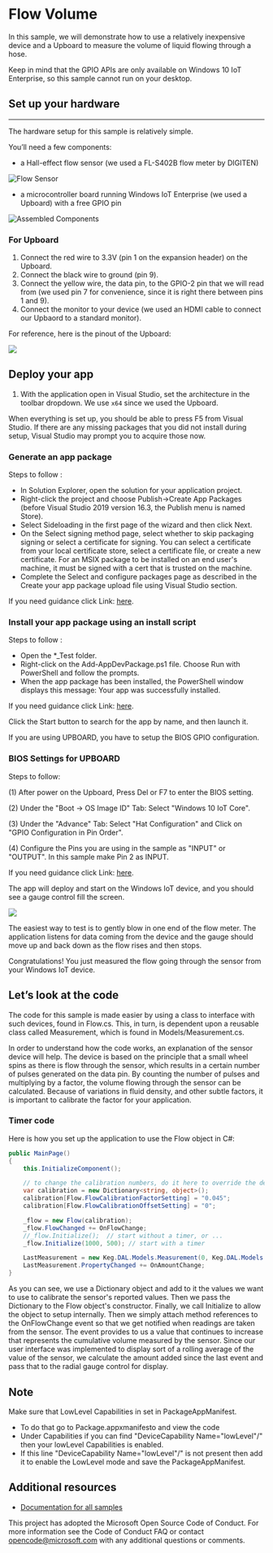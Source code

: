 # Flow Volume

In this sample, we will demonstrate how to use a relatively inexpensive device and a Upboard to measure the volume of liquid flowing through a hose.

Keep in mind that the GPIO APIs are only available on Windows 10 IoT Enterprise, so this sample cannot run on your desktop.

## Set up your hardware
___
The hardware setup for this sample is relatively simple.

You’ll need a few components:

*   a Hall-effect flow sensor (we used a FL-S402B flow meter by DIGITEN)

![Flow Sensor](../../Resources/FlowSensor.jpg)

*   a microcontroller board running Windows IoT Enterprise (we used a Upboard) with a free GPIO pin

![Assembled Components](../../Resources/Assembled.jpg)

### For Upboard

1.  Connect the red wire to 3.3V (pin 1 on the expansion header) on the Upboard.
2.  Connect the black wire to ground (pin 9).
3.  Connect the yellow wire, the data pin, to the GPIO-2 pin that we will read from (we used pin 7 for convenience, since it is right there between pins 1 and 9).
4.  Connect the monitor to your device (we used an HDMI cable to connect our Upbaord to a standard monitor).

For reference, here is the pinout of the Upboard:

![](../../Resources/Upboard_Pinout.png)

## Deploy your app

1.  With the application open in Visual Studio, set the architecture in the toolbar dropdown. We use `x64` since we used the Upboard.

When everything is set up, you should be able to press F5 from Visual Studio. If there are any missing packages that you did not install during setup, Visual Studio may prompt you to acquire those now. 

### Generate an app package

Steps to follow :

 * In Solution Explorer, open the solution for your application project.
 * Right-click the project and choose Publish->Create App Packages (before Visual Studio 2019 version 16.3, the Publish menu is named Store).
 * Select Sideloading in the first page of the wizard and then click Next.
 * On the Select signing method page, select whether to skip packaging signing or select a certificate for signing. You can select a certificate from your local certificate store, select a certificate file, or create a new certificate. For an MSIX package to be installed on an end user's machine, it must be signed with a cert that is trusted on the machine.
 * Complete the Select and configure packages page as described in the Create your app package upload file using Visual Studio section.

 If you need guidance click Link: [here](https://docs.microsoft.com/en-us/windows/msix/package/packaging-uwp-apps#generate-an-app-package).  
  
### Install your app package using an install script

Steps to follow :
 * Open the *_Test folder.
 * Right-click on the Add-AppDevPackage.ps1 file. Choose Run with PowerShell and follow the prompts.
 * When the app package has been installed, the PowerShell window displays this message: Your app was successfully installed.

 If you need guidance click Link: [here](https://docs.microsoft.com/en-us/windows/msix/package/packaging-uwp-apps#install-your-app-package-using-an-install-script).  
  
 Click the Start button to search for the app by name, and then launch it.

 If you are using UPBOARD, you have to setup the BIOS GPIO configuration.

### BIOS Settings for UPBOARD

Steps to follow:
 
(1)	After power on the Upboard, Press Del or F7 to enter the BIOS setting.
 
(2)	Under the "Boot -> OS Image ID" Tab:
    Select "Windows 10 IoT Core".
 
(3)	Under the "Advance" Tab:
    Select "Hat Configuration" and Click on "GPIO Configuration in Pin Order".

(4) Configure the Pins you are using in the sample as "INPUT" or "OUTPUT".
    In this sample make Pin 2 as INPUT.

If you need guidance click Link: [here](https://www.annabooks.com/Articles/Articles_IoT10/Windows-10-IoT-UP-Board-BIOS-RHPROXY-Rev1.3.pdf).

The app will deploy and start on the Windows IoT device, and you should see a gauge control fill the screen.

![](../../Resources/Screenshot.jpg)

The easiest way to test is to gently blow in one end of the flow meter.  The application listens for data coming from the device and the gauge should move up and back down as the flow rises and then stops.

Congratulations! You just measured the flow going through the sensor from your Windows IoT device.

## Let’s look at the code

The code for this sample is made easier by using a class to interface with such devices, found in Flow.cs.  This, in turn, is dependent upon a reusable class called Measurement, which is found in Models/Measurement.cs.

In order to understand how the code works, an explanation of the sensor device will help.  The device is based on the principle that a small wheel spins as there is flow through the sensor, which results in a certain number of pulses generated on the data pin.
By counting the number of pulses and multiplying by a factor, the volume flowing through the sensor can be calculated.  Because of variations in fluid density, and other subtle factors, it is important to calibrate the factor for your application.

### Timer code

Here is how you set up the application to use the Flow object in C#:

```csharp
public MainPage()
{
    this.InitializeComponent();

    // to change the calibration numbers, do it here to override the defaults within the code
    var calibration = new Dictionary<string, object>();
    calibration[Flow.FlowCalibrationFactorSetting] = "0.045";
    calibration[Flow.FlowCalibrationOffsetSetting] = "0";

    _flow = new Flow(calibration);
    _flow.FlowChanged += OnFlowChange;
    //_flow.Initialize();  // start without a timer, or ...
    _flow.Initialize(1000, 500); // start with a timer

    LastMeasurement = new Keg.DAL.Models.Measurement(0, Keg.DAL.Models.Measurement.UnitsOfMeasure.Ounces);
    LastMeasurement.PropertyChanged += OnAmountChange;
}
```
As you can see, we use a Dictionary object and add to it the values we want to use to calibrate the sensor's reported values.  Then we pass the Dictionary to the Flow object's constructor.  Finally, we call Initialize to allow the object
to setup internally.  Then we simply attach method references to the OnFlowChange event so that we get notified when readings are taken from the sensor.  The event provides to us a value that continues to increase that 
represents the cumulative volume measured by the sensor.  Since our user interface was implemented to display sort of a rolling average of the value of the sensor, we calculate the amount added since the last event and pass
that to the radial gauge control for display.

## Note

Make sure that LowLevel Capabilities in set in PackageAppManifest.
* To do that go to Package.appxmanifesto and view the code
* Under Capabilities if you can find "DeviceCapability Name="lowLevel"/" then your lowLevel Capabilities is enabled.
* If this line "DeviceCapability Name="lowLevel"/" is not present then add it to enable the LowLevel mode and save the PackageAppManifest.

## Additional resources
* [Documentation for all samples](https://developer.microsoft.com/en-us/windows/iot/samples)

This project has adopted the Microsoft Open Source Code of Conduct. For more information see the Code of Conduct FAQ or contact <opencode@microsoft.com> with any additional questions or comments.
